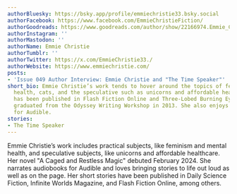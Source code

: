 ```yaml
---
authorBluesky: https://bsky.app/profile/emmiechristie33.bsky.social
authorFacebook: https://www.facebook.com/EmmieChristieFiction/
authorGoodreads: https://www.goodreads.com/author/show/22166974.Emmie_Christie
authorInstagram: ''
authorMastodon: ''
authorName: Emmie Christie
authorTumblr: ''
authorTwitter: https://x.com/EmmieChristie33./
authorWebsite: https://www.emmiechristie.com/
posts:
- 'Issue 049 Author Interview: Emmie Christie and "The Time Speaker"'
short_bio: Emmie Christie’s work tends to hover around the topics of feminism, mental
  health, cats, and the speculative such as unicorns and affordable healthcare. She
  has been published in Flash Fiction Online and Three-Lobed Burning Eye, and she
  graduated from the Odyssey Writing Workshop in 2013. She also enjoys narrating audiobooks
  for Audible.
stories:
- The Time Speaker
---
```


Emmie Christie’s work includes practical subjects, like feminism and mental health, and speculative subjects, like unicorns and affordable healthcare. Her novel "A Caged and Restless Magic" debuted February 2024. She narrates audiobooks for Audible and loves bringing stories to life out loud as well as on the page. Her short stories have been published in Daily Science Fiction, Infinite Worlds Magazine, and Flash Fiction Online, among others. 